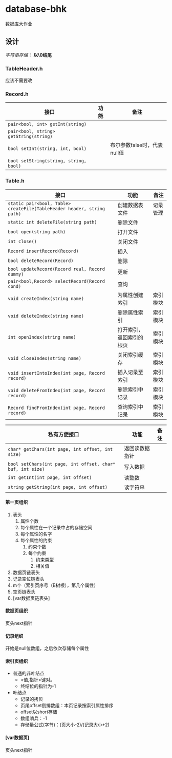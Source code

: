 # database-bhk

数据库大作业



## 设计

*字符串存储：* **以\0结尾**

### TableHeader.h

应该不需要改

### Record.h

| 接口 | 功能 | 备注 |
| --- | --- | --- |
| `pair<bool, int> getInt(string)` | | |
| `pair<bool, string> getString(string)` | | |
| `bool setInt(string, int, bool)` | | 布尔参数false时，代表null值 |
| `bool setString(string, string, bool)` | | |

### Table.h

| 接口 | 功能 | 备注 |
| --- | --- | --- |
| `static pair<bool, Table> createFile(TableHeader header, string path)` | 创建数据表文件 | 记录管理 |
|`static int deleteFile(string path)`|删除文件||
|`bool open(string path)`|打开文件||
|`int close()`|关闭文件||
|`Record insertRecord(Record)`|插入||
|`bool deleteRecord(Record)`|删除||
|`bool updateRecord(Record real, Record dummy)`|更新||
|`pair<bool,Record> selectRecord(Record cond)`|查询||
|`void createIndex(string name)`|为属性创建索引|索引模块|
|`void deleteIndex(string name)`|删除属性索引|索引模块|
|`int openIndex(string name)`|打开索引，返回索引的根页|索引模块|
|`void closeIndex(string name)`|关闭索引缓存|索引模块|
|`void insertIntoIndex(int page, Record record)`|插入记录至索引|索引模块|
|`void deleteFromIndex(int page, Record record)`|删除索引中记录|索引模块|
|`Record findFromIndex(int page, Record record)`|查询索引中记录|索引模块|

| 私有方便接口 | 功能 | 备注 |
| --- | --- | --- |
| `char* getChars(int page, int offset, int size)`|返回读数据指针||
| `bool setChars(int page, int offset, char* buf, int size)`|写入数据||
| `int getInt(int page, int offset)`| 读整数| |
| `string getString(int page, int offset)`| 读字符串| |

#### 第一页组织

1. 表头
    1. 属性个数
    2. 每个属性在一个记录中占的存储空间
    3. 每个属性的名字
    4. 每个属性的约束
        1. 约束个数
        2. 每个约束
            1. 约束类型
            2. 相关值
2. 数据页链表头
3. 记录空位链表头
4. m个（索引页序号（B树根），第几个属性）
5. 空页链表头
6. [var数据页链表头]

#### 数据页组织

页头next指针

#### 记录组织

开始是null位数组，之后依次存储每个属性

#### 索引页组织

- 普通的非叶结点
    - <值,指针>键对。
    - 终结位的指针为-1
- 叶结点
    - 记录的拷贝
    - 页尾offset倒排数组：本页记录按索引属性排序
    - offset以short存储
    - 数组哨兵：-1
    - 存储量公式(字节)：(页大小-2)/(记录大小+2)

#### [var数据页]

页头next指针























<!--
第一页：
总长度 int
表项数量 n
n 个 int 每个表项的长度 负号 可变（可变长度的字段在另外的页）
n个 （表项名称长度byte，名称）
记录总数
记录页数
（每一页的记录个数， 每一页的第一个空位）

每一页
从页末尾倒序位数组 0 未使用 1 已使用


!!! NULL值 !!!
未实现，每个记录需要一个bit数组来记录NULL
-->

